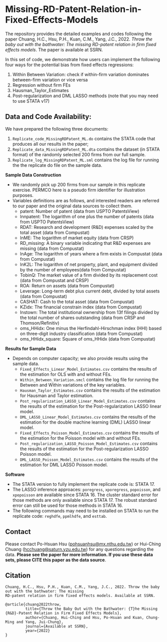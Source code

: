 # Missing-RD-Patent-Relation-in-Fixed-Effects-Models
The repository provides the detailed examples and codes following the paper Chuang, H.C., Hsu, P.H., Kuan, C.M., Yang, J.C., 2022. *Throw the baby out with the bathwater: The missing RD-patent relation in firm fixed effects models*. The paper is available at SSRN.

In this set of code, we demonstrate how users can implement the following four ways for the potential bias from fixed effects regressions: 
  1. Within Between Variation: check if within-firm variation dominates between-firm variation or vice versa 
  2. Regression without firm FEs
  3. Hausman_Taylor_Estimates
  4. Post-regularization and DML LASSO methods (note that you may need to use STATA v17)

## Data and Code Availability:
We have prepared the following three documents:
  1. `Replicate_code_MissingRDPatent_ML.do` contains the STATA code that produces all our results in the paper;
  2. `Replicate_data_MissingRDPatent_ML.dta` contains the dataset (in STATA format) of the randomly selected 200 firms from our full sample.
  3. `Replicate_log_MissingRDPatent_ML.sml` contains the log file for running the the replicate do file on the sample data. 



**Sample Data Construction**
* We randomly pick up 200 firms from our sample in this replicate exercise. PERMCO here is a pseudo firm identifier for illustration purposes.
* Variables definitions are as follows, and interested readers are referred to our paper and the original data sources to collect them.
  - patent:     Number of patent (data from USPTO PatentsView)
  - lnnpatent:  The logarithm of one plus the number of patents (data from USPTO PatentsView)
  - RDAT:       Research and development (R&D) expenses scaled by the total asset (data from Compustat)
  - lnME:       The logarithm of market equity (data from CRSP)  
  - RD_missing: A binary variable indicating that R&D expenses are missing (data from Compustat)
  - lnAge:      The logarithm of years where a firm exists in Compustat (data from Compustat)
  - lnK2L:      The logarithm of net property, plant, and equipment divided by the number of employees(data from Compustat)
  - TobinQ:      The market value of a firm divided by its replacement cost (data from Compustat and CRSP)
  - ROA:        Return on assets (data from Compustat)
  - Leverage:   Long-term debt plus current debt, divided by total assets (data from Compustat)
  - CASHAT:    Cash to the total asset  (data from Compustat)
  - KZidx:      The financial constrain index (data from Compustat)
  - Instown:    The total institutional ownership from 13f filings divided by the total number of shares outstanding (data from CRSP and Thomson/Refinitiv)
  - oms_HHidx:  One minus the Herfindahl-Hirschman index (HHI) based on three-digit industry classification (data from Compustat)
  - oms_HHidx_square: Square of oms_HHidx (data from Compustat)


**Results for Sample Data**
* Depends on computer capacity; we also provide results using the sample data.
  - `Fixed_Effects_Linear_Model_Estimates.csv` contains the results of the estimation for OLS with and without FEs.
  - `Within_Between_Variation.smcl` contains the log file for running the Between and Within variations of the key variables.  
  - `Hausman_Taylor_Estimates.csv` contains the results of the estimation for Hausman and Taylor estimation.
  - `Post_regularization_LASSO_Linear_Model_Estimates.csv` contains the results of the estimation for the Post-regularization LASSO linear model.	
  - `DML_LASSO_Linear_Model_Estimates.csv` contains the results of the estimation for the double machine learning (DML) LASSO linear model.	
  - `Fixed_Effects_Poisson_Model_Estimates.csv` contains the results of the estimation for the Poisson model with and without FEs.
  - `Post_regularization_LASSO_Poisson_Model_Estimates.csv` contains the results of the estimation for the Post-regularization LASSO Poisson model.		
  - `DML_LASSO_Poisson_Model_Estimates.csv` contains the results of the estimation for DML LASSO Poisson model.	


**Software**
- The STATA version to fully implement the replicate code is: STATA 17.
- The LASSO inference approaces: `poregress`, `xporegress`, `popoisson`, and `xpopoisson` are available since STATA 16.
  The cluster standard error for those methods are only available since STATA 17. 
  The robust standard error can still be used for those methods in STATA 16.
 - The following commands may need to be installed on STATA to run the replicate code: `reghdfe`, `ppmlhdfe`, and `esttab`.
  
## Contact
Please contact Po-Hsuan Hsu (pohsuanhsu@mx.nthu.edu.tw) or Hui-Ching Chuang (hcchuang@saturn.yzu.edu.tw) for any questions regarding the data.
**Please see the paper for more information. If you use these data sets, please CITE this paper as the data source**.

## Citation
```
Chuang, H.C., Hsu, P.H., Kuan, C.M., Yang, J.C., 2022. Throw the baby out with the bathwater: The missing
RD-patent relation in firm fixed effects models. Available at SSRN.
```
```
@article{chuang2022throw, 
         title={Throw the Baby Out with the Bathwater: {T}he Missing {R&D}-Patent Relation in Firm Fixed Effects Models},
         author={Chuang, Hui-Ching and Hsu, Po-Hsuan and Kuan, Chung-Ming and Yang, Jui-Chung},
         journal={Available at SSRN},
         year={2022}
}
```
